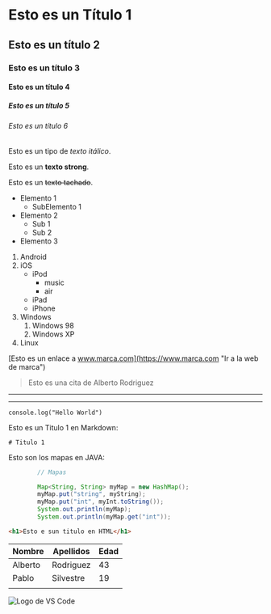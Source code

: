 <!-- 1. ENCABEZADOS -->
# Esto es un Título 1
## Esto es un título 2
### Esto es un título 3
#### Esto es un título 4
##### Esto es un título 5
###### Esto es un título 6
<!-- 2. TIPOS DE TEXTO -->
Esto es un tipo de *texto itálico*.

Esto es un **texto strong**.

Esto es un ~~texto tachado~~.

<!-- 3. Listas de Elementos Desordenadas -->
- Elemento 1
    - SubElemento 1
- Elemento 2
    * Sub 1
    * Sub 2
- Elemento 3
<!-- 4. Listas de Elementos Ordenadas -->
1. Android
2. iOS
    * iPod
        * music
        * air
    * iPad
    * iPhone
3. Windows
    1. Windows 98
    2. Windows XP
4. Linux
<!-- 5 - Enlaces en MarkDown -->
[Esto es un enlace a www.marca.com](https://www.marca.com "Ir a la web de marca")

<!-- 6 Citas -->
> Esto es una cita de Alberto Rodriguez

<!-- 7 Linea Horizontal -->
---

___

<!-- 8 Textos preformateados -->
` console.log("Hello World") `

Esto es un Titulo 1 en Markdown:

` # Titulo 1 `

<!-- 9 Bloques de código -->
Esto son los mapas en JAVA:

```java
        // Mapas

        Map<String, String> myMap = new HashMap();
        myMap.put("string", myString);
        myMap.put("int", myInt.toString());
        System.out.println(myMap);
        System.out.println(myMap.get("int"));
```

```html
<h1>Esto e sun titulo en HTML</h1>
```

<!-- 10 Tablas -->


| Nombre | Apellidos | Edad |
|--------|-----------|------|
|Alberto |Rodriguez  |43    |
|Pablo   |Silvestre  | 19   |
||

<!-- 11 Imagenes -->
![ Logo de VS Code ](https://upload.wikimedia.org/wikipedia/commons/thumb/9/9a/Visual_Studio_Code_1.35_icon.svg/2048px-Visual_Studio_Code_1.35_icon.svg.png "Esto es el logo de VS Code")